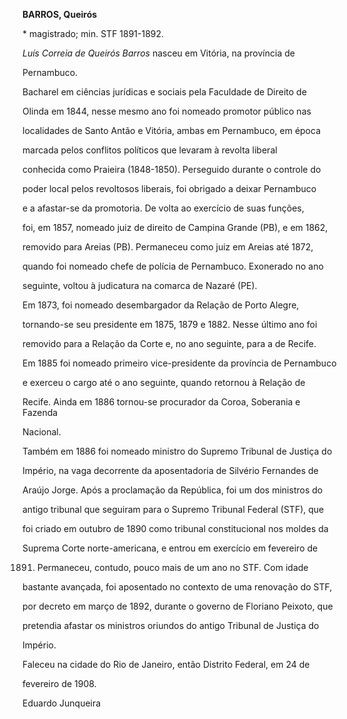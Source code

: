 **BARROS, Queirós**



\* magistrado; min. STF 1891-1892.



*Luís Correia de Queirós Barros* nasceu em Vitória, na província de

Pernambuco.



Bacharel em ciências jurídicas e sociais pela Faculdade de Direito de

Olinda em 1844, nesse mesmo ano foi nomeado promotor público nas

localidades de Santo Antão e Vitória, ambas em Pernambuco, em época

marcada pelos conflitos políticos que levaram à revolta liberal

conhecida como Praieira (1848-1850). Perseguido durante o controle do

poder local pelos revoltosos liberais, foi obrigado a deixar Pernambuco

e a afastar-se da promotoria. De volta ao exercício de suas funções,

foi, em 1857, nomeado juiz de direito de Campina Grande (PB), e em 1862,

removido para Areias (PB). Permaneceu como juiz em Areias até 1872,

quando foi nomeado chefe de polícia de Pernambuco. Exonerado no ano

seguinte, voltou à judicatura na comarca de Nazaré (PE).



Em 1873, foi nomeado desembargador da Relação de Porto Alegre,

tornando-se seu presidente em 1875, 1879 e 1882. Nesse último ano foi

removido para a Relação da Corte e, no ano seguinte, para a de Recife.

Em 1885 foi nomeado primeiro vice-presidente da província de Pernambuco

e exerceu o cargo até o ano seguinte, quando retornou à Relação de

Recife. Ainda em 1886 tornou-se procurador da Coroa, Soberania e Fazenda

Nacional.



Também em 1886 foi nomeado ministro do Supremo Tribunal de Justiça do

Império, na vaga decorrente da aposentadoria de Silvério Fernandes de

Araújo Jorge. Após a proclamação da República, foi um dos ministros do

antigo tribunal que seguiram para o Supremo Tribunal Federal (STF), que

foi criado em outubro de 1890 como tribunal constitucional nos moldes da

Suprema Corte norte-americana, e entrou em exercício em fevereiro de

1891. Permaneceu, contudo, pouco mais de um ano no STF. Com idade

bastante avançada, foi aposentado no contexto de uma renovação do STF,

por decreto em março de 1892, durante o governo de Floriano Peixoto, que

pretendia afastar os ministros oriundos do antigo Tribunal de Justiça do

Império.



Faleceu na cidade do Rio de Janeiro, então Distrito Federal, em 24 de

fevereiro de 1908.



Eduardo Junqueira



